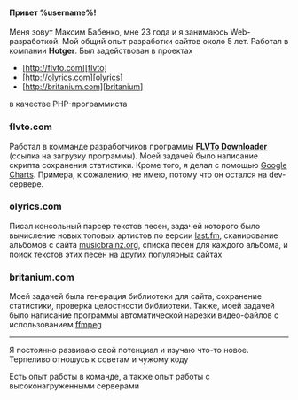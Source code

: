 #### Привет **%username%**!

Меня зовут Максим Бабенко, мне 23 года и я занимаюсь Web-разработкой. Мой общий опыт разработки сайтов около 5 лет.
Работал в компании **Hotger**.
Был задействован в проектах

*   [http://flvto.com][flvto]
*   [http://olyrics.com][olyrics]
*   [http://britanium.com][britanium]

в качестве PHP-программиста

### flvto.com

Работал в комманде разработчиков программы [**FLVTo Downloader**][fvtd] (ссылка на загрузку программы).
Моей задачей было написание скрипта сохранения статистики. Кроме того, я делал с помощью [Google Charts][gch].
Примера, к сожалению, не имею, потому что он остался на dev-сервере.


### olyrics.com

Писал консольный парсер текстов песен, задачей которого было вычисление новых топовых артистов по версии [last.fm][last],
сканирование альбомов с сайта [musicbrainz.org][mb], списка песен для каждого альбома, и поиск текстов этих песен
на других популярных сайтах

### britanium.com

Моей задачей была генерация библиотеки для сайта, сохранение статистики, проверка целостности библиотеки.
Также, моей задачей было написание программы автоматической нарезки видео-файлов с использованием [ffmpeg][ffmpg]

- - -

Я постоянно развиваю свой потенциал и изучаю что-то новое. Терпеливо отношусь к советам и чужому коду

Есть опыт работы в команде, а также опыт работы с высоконагруженными серверами

[vk]: <http://vk.com/max.babenko> "Бабенко Максим"
[flvto]: <http://flvto.com>
[olyrics]: <http://olyrics.com>
[britanium]: <http://britanium.com>
[last]: <http://last.fm> "Last.FM"
[mb]: <http://musicbrainz.org/> "Musicbrainz"
[gch]: <https://developers.google.com/chart/> "Google Charts Library"
[ffmpg]: <http://ffmpeg.org/> "FFMPEG"
[fvtd]: <http://www.flvto.com/facebook/index/id/8/> "FLVTO DOWNLOADER"
